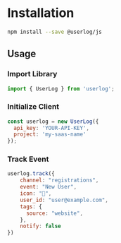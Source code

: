 # Installation

```sh
npm install --save @userlog/js
```

## Usage

### Import Library

```js
import { UserLog } from 'userlog';
```

### Initialize Client

```js
const userlog = new UserLog({
  api_key: 'YOUR-API-KEY',
  project: 'my-saas-name'
});
```

### Track Event

```js
userlog.track({
    channel: "registrations",
    event: "New User",
    icon: "🎉",
    user_id: "user@example.com",
    tags: {
      source: "website",
    },
    notify: false
})
```
